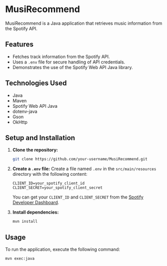 # MusiRecommend

MusiRecommend is a Java application that retrieves music information from the Spotify API.

## Features

*   Fetches track information from the Spotify API.
*   Uses a `.env` file for secure handling of API credentials.
*   Demonstrates the use of the Spotify Web API Java library.

## Technologies Used

*   Java
*   Maven
*   Spotify Web API Java
*   dotenv-java
*   Gson
*   OkHttp

## Setup and Installation

1.  **Clone the repository:**
    ```bash
    git clone https://github.com/your-username/MusiRecommend.git
    ```
2.  **Create a `.env` file:**
    Create a file named `.env` in the `src/main/resources` directory with the following content:
    ```
    CLIENT_ID=your_spotify_client_id
    CLIENT_SECRET=your_spotify_client_secret
    ```
    You can get your `CLIENT_ID` and `CLIENT_SECRET` from the [Spotify Developer Dashboard](https://developer.spotify.com/dashboard/applications).

3.  **Install dependencies:**
    ```bash
    mvn install
    ```

## Usage

To run the application, execute the following command:

```bash
mvn exec:java
```